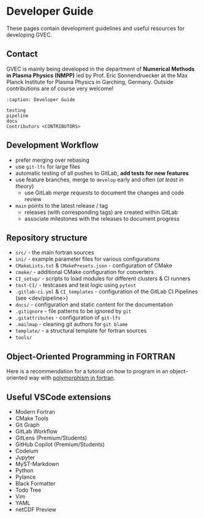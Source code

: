 # Developer Guide

These pages contain development guidelines and useful resources for developing GVEC.

## Contact

GVEC is mainly being developed in the department of **Numerical Methods in Plasma Physics (NMPP)**
led by Prof. Eric Sonnendruecker at the Max Planck Institute for Plasma Physics 
in Garching, Germany. Outside contributions are of course very welcome!

<!-- TOC -->
 
```{toctree}
:caption: Developer Guide

testing
pipeline
docs
Contributors <CONTRIBUTORS>
```

<!-- Other Topics -->

## Development Workflow

* prefer merging over rebasing
* use `git-lfs` for large files
* automatic testing of all pushes to GitLab, **add tests for new features**
* use feature branches, merge to `develop` early and often (*at least in theory*)
    * use GitLab *merge requests* to document the changes and code review
* `main` points to the latest release / tag
    * releases (with corresponding tags) are created within GitLab
    * associate milestones with the releases to document progress

## Repository structure

* `src/` - the main fortran sources
* `ini/` - example parameter files for various configurations
* `CMakeLists.txt` & `CMakePresets.json` - configuration of CMake
* `cmake/` - additional CMake configuration for converters
* `CI_setup/` - scripts to load modules for different clusters & CI runners
* `test-CI/` - testcases and test logic using `pytest`
* `.gitlab-ci.yml` & `CI_templates` - configuration of the GitLab CI Pipelines (see <dev/pipeline>)
* `docs/` - configuration and static content for the documentation
* `.gitignore` - file patterns to be ignored by `git`
* `.gitattributes` - configuration of `git-lfs`
* `.mailmap` - cleaning git authors for `git blame`
* `template/` - a structural template for fortran sources
* `tools/`

## Object-Oriented Programming in FORTRAN

Here is a recommendation for a tutorial on how to program in an object-oriented way
with [polymorphism in fortran](https://gist.github.com/n-s-k/522f2669979ed6d0582b8e80cf6c95fd).

## Useful VSCode extensions

* Modern Fortran
* CMake Tools
* Git Graph
* GitLab Workflow
* GitLens (Premium/Students)
* GitHub Copilot (Premium/Students)
* Codeium
* Jupyter
* MyST-Markdown
* Python
* Pylance
* Black Formatter
* Todo Tree
* Vim
* YAML
* netCDF Preview